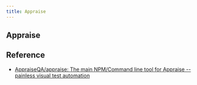 ```yaml
---
title: Appraise
---
```


## Appraise


## Reference
* [AppraiseQA/appraise: The main NPM/Command line tool for Appraise -- painless visual test automation](https://github.com/AppraiseQA/appraise)
